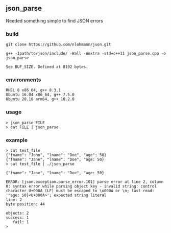 ## json_parse

Needed something simple to find JSON errors


### build

    git clone https://github.com/nlohmann/json.git

    g++ -Ipath/to/json/include/ -Wall -Wextra -std=c++11 json_parse.cpp -o json_parse

    See BUF_SIZE. Defined at 8192 bytes.

### environments

    RHEL 8 x86_64, g++ 8.3.1
    Ubuntu 16.04 x86_64, g++ 7.5.0
    Ubuntu 20.10 arm64, g++ 10.2.0

### usage

    > json_parse FILE
    > cat FILE | json_parse

### example

    > cat test_file
    {"fname": "John", "lname": "Doe", "age": 50}
    {"fname": "Jane", "lname": "Doe", "age: 50}
    > cat test_file | ./json_parse

    {"fname": "Jane", "lname": "Doe", "age: 50}

    ERROR: [json.exception.parse_error.101] parse error at line 2, column 0: syntax error while parsing object key - invalid string: control character U+000A (LF) must be escaped to \u000A or \n; last read: '"age: 50}<U+000A>'; expected string literal
    line: 2
    byte position: 44

    objects: 2
    success: 1
       fail: 1
    >

